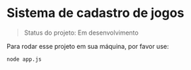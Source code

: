 # Sistema de cadastro de jogos #

> Status do projeto: Em desenvolvimento

Para rodar esse projeto em sua máquina, por favor use:

```
node app.js
```
